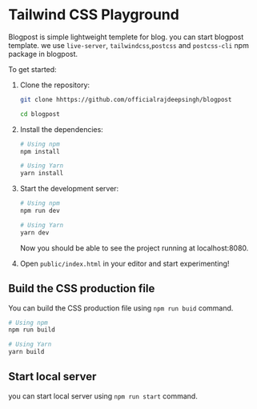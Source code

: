 # Tailwind CSS Playground
Blogpost is simple lightweight templete for blog. you can start blogpost template. we use `live-server`, `tailwindcss`,`postcss` and `postcss-cli` npm package in blogpost.


To get started:

1. Clone the repository:

   ```bash
   git clone hhttps://github.com/officialrajdeepsingh/blogpost

   cd blogpost
   
   ```

2. Install the dependencies:

   ```bash
   # Using npm
   npm install

   # Using Yarn
   yarn install
   ```

3. Start the development server:

   ```bash
   # Using npm
   npm run dev

   # Using Yarn
   yarn dev
   ```

   Now you should be able to see the project running at localhost:8080.

4. Open `public/index.html` in your editor and start experimenting!

## Build the CSS production file
You can build the CSS production file using `npm run buid` command.

```bash
# Using npm
npm run build

# Using Yarn
yarn build

```
## Start local server 
you can start local server using ` npm run start ` command.
